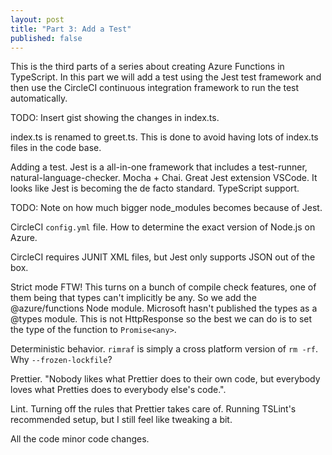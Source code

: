 ```yaml
---
layout: post
title: "Part 3: Add a Test"
published: false
---
```


This is the third parts of a series about creating Azure Functions in TypeScript. In this part we will add a test using the Jest test framework and then use the CircleCI continuous integration framework to run the test automatically.

TODO: Insert gist showing the changes in index.ts.

index.ts is renamed to greet.ts. This is done to avoid having lots of index.ts files in the code base.

Adding a test. Jest is a all-in-one framework that includes a test-runner, natural-language-checker. Mocha + Chai. Great Jest extension VSCode. It looks like Jest is becoming the de facto standard. TypeScript support.

TODO: Note on how much bigger node_modules becomes because of Jest.

CircleCI `config.yml` file. How to determine the exact version of Node.js on Azure.

CircleCI requires JUNIT XML files, but Jest only supports JSON out of the box.

Strict mode FTW! This turns on a bunch of compile check features, one of them being that types can't implicitly be any. So we add the @azure/functions Node module. Microsoft hasn't published the types as a @types module. This is not HttpResponse so the best we can do is to set the type of the function to `Promise<any>`.

Deterministic behavior. `rimraf` is simply a cross platform version of `rm -rf`. Why `--frozen-lockfile`?

Prettier. "Nobody likes what Prettier does to their own code, but everybody loves what Pretties does to everybody else's code.".

Lint. Turning off the rules that Prettier takes care of. Running TSLint's recommended setup, but I still feel like tweaking a bit.

All the code minor code changes.

